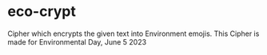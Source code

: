 # eco-crypt
Cipher which encrypts the given text into Environment emojis. 
This Cipher is made for Environmental Day, June 5 2023